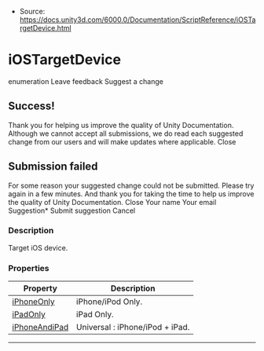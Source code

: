 * Source: https://docs.unity3d.com/6000.0/Documentation/ScriptReference/iOSTargetDevice.html

# iOSTargetDevice
enumeration
Leave feedback
Suggest a change
## Success!
Thank you for helping us improve the quality of Unity Documentation. Although we cannot accept all submissions, we do read each suggested change from our users and will make updates where applicable.
Close
## Submission failed
For some reason your suggested change could not be submitted. Please <a>try again</a> in a few minutes. And thank you for taking the time to help us improve the quality of Unity Documentation.
Close
Your name Your email Suggestion* Submit suggestion
Cancel
### Description
Target iOS device.
### Properties
Property | Description  
---|---  
[iPhoneOnly](https://docs.unity3d.com/6000.0/Documentation/ScriptReference/iOSTargetDevice-iPhoneOnly.html) | iPhone/iPod Only.  
[iPadOnly](https://docs.unity3d.com/6000.0/Documentation/ScriptReference/iOSTargetDevice-iPadOnly.html) | iPad Only.  
[iPhoneAndiPad](https://docs.unity3d.com/6000.0/Documentation/ScriptReference/iOSTargetDevice-iPhoneAndiPad.html) | Universal : iPhone/iPod + iPad.  
* * *

